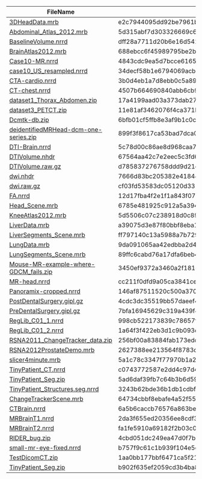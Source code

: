 | FileName | SHA256 |
|----------|-------------|
| [3DHeadData.mrb](https://github.com/Slicer/SlicerTestingData/releases/download/SHA256/e2c7944095dd92be7961bed37f3c8f49e6f40c7f31d4fe865753b6efddae7993) | e2c7944095dd92be7961bed37f3c8f49e6f40c7f31d4fe865753b6efddae7993 |
| [Abdominal_Atlas_2012.mrb](https://github.com/Slicer/SlicerTestingData/releases/download/SHA256/5d315abf7d303326669c6075f9eea927eeda2e531a5b1662cfa505806cb498ea) | 5d315abf7d303326669c6075f9eea927eeda2e531a5b1662cfa505806cb498ea |
| [BaselineVolume.nrrd](https://github.com/Slicer/SlicerTestingData/releases/download/SHA256/dff28a7711d20b6e16d5416535f6010eb99fd0c8468aaa39be4e39da78e93ec2) | dff28a7711d20b6e16d5416535f6010eb99fd0c8468aaa39be4e39da78e93ec2 |
| [BrainAtlas2012.mrb](https://github.com/Slicer/SlicerTestingData/releases/download/SHA256/688ebcc6f45989795be2bcdc6b8b5bfc461f1656d677ed3ddef8c313532687f1) | 688ebcc6f45989795be2bcdc6b8b5bfc461f1656d677ed3ddef8c313532687f1 |
| [Case10-MR.nrrd](https://github.com/Slicer/SlicerTestingData/releases/download/SHA256/4843cdc9ea5d7bcce61650d1492ce01035727c892019339dca726380496896aa) | 4843cdc9ea5d7bcce61650d1492ce01035727c892019339dca726380496896aa |
| [case10_US_resampled.nrrd](https://github.com/Slicer/SlicerTestingData/releases/download/SHA256/34decf58b1e6794069acbe947b460252262fe95b6858c5e320aeab03bc82ebb2) | 34decf58b1e6794069acbe947b460252262fe95b6858c5e320aeab03bc82ebb2 |
| [CTA-cardio.nrrd](https://github.com/Slicer/SlicerTestingData/releases/download/SHA256/3b0d4eb1a7d8ebb0c5a89cc0504640f76a030b4e869e33ff34c564c3d3b88ad2) | 3b0d4eb1a7d8ebb0c5a89cc0504640f76a030b4e869e33ff34c564c3d3b88ad2 |
| [CT-chest.nrrd](https://github.com/Slicer/SlicerTestingData/releases/download/SHA256/4507b664690840abb6cb9af2d919377ffc4ef75b167cb6fd0f747befdb12e38e) | 4507b664690840abb6cb9af2d919377ffc4ef75b167cb6fd0f747befdb12e38e |
| [dataset1_Thorax_Abdomen.zip](https://github.com/Slicer/SlicerTestingData/releases/download/SHA256/17a4199aad03a373dab27dc17e5bfcf84fc194d0a30975b4073e5b595d43a56a) | 17a4199aad03a373dab27dc17e5bfcf84fc194d0a30975b4073e5b595d43a56a |
| [dataset3_PETCT.zip](https://github.com/Slicer/SlicerTestingData/releases/download/SHA256/11e81af3462076f4ca371b632e03ed435240042915c2daf07f80059b3f78f88d) | 11e81af3462076f4ca371b632e03ed435240042915c2daf07f80059b3f78f88d |
| [Dcmtk-db.zip](https://github.com/Slicer/SlicerTestingData/releases/download/SHA256/6bfb01cf5ffb8e3af9b1c0c9556f0c6b45f0ec40305a9539ed7a9f0dcfe378e3) | 6bfb01cf5ffb8e3af9b1c0c9556f0c6b45f0ec40305a9539ed7a9f0dcfe378e3 |
| [deidentifiedMRHead-dcm-one-series.zip](https://github.com/Slicer/SlicerTestingData/releases/download/SHA256/899f3f8617ca53bad7dca0b2908478319e708b48ff41dfa64b6bac1d76529928) | 899f3f8617ca53bad7dca0b2908478319e708b48ff41dfa64b6bac1d76529928 |
| [DTI-Brain.nrrd](https://github.com/Slicer/SlicerTestingData/releases/download/SHA256/5c78d00c86ae8d968caa7a49b870ef8e1c04525b1abc53845751d8bce1f0b91a) | 5c78d00c86ae8d968caa7a49b870ef8e1c04525b1abc53845751d8bce1f0b91a |
| [DTIVolume.nhdr](https://github.com/Slicer/SlicerTestingData/releases/download/SHA256/67564aa42c7e2eec5c3fd68afb5a910e9eab837b61da780933716a3b922e50fe) | 67564aa42c7e2eec5c3fd68afb5a910e9eab837b61da780933716a3b922e50fe |
| [DTIVolume.raw.gz](https://github.com/Slicer/SlicerTestingData/releases/download/SHA256/d785837276758ddd9d21d76a3694e7fd866505a05bc305793517774c117cb38d) | d785837276758ddd9d21d76a3694e7fd866505a05bc305793517774c117cb38d |
| [dwi.nhdr](https://github.com/Slicer/SlicerTestingData/releases/download/SHA256/7666d83bc205382e418444ea60ab7df6dba6a0bd684933df8809da6b476b0fed) | 7666d83bc205382e418444ea60ab7df6dba6a0bd684933df8809da6b476b0fed |
| [dwi.raw.gz](https://github.com/Slicer/SlicerTestingData/releases/download/SHA256/cf03fd53583dc05120d3314d0a82bdf5946799b1f72f2a7f08963f3fd24ca692) | cf03fd53583dc05120d3314d0a82bdf5946799b1f72f2a7f08963f3fd24ca692 |
| [FA.nrrd](https://github.com/Slicer/SlicerTestingData/releases/download/SHA256/12d17fba4f2e1f1a843f0757366f28c3f3e1a8bb38836f0de2a32bb1cd476560) | 12d17fba4f2e1f1a843f0757366f28c3f3e1a8bb38836f0de2a32bb1cd476560 |
| [Head_Scene.mrb](https://github.com/Slicer/SlicerTestingData/releases/download/SHA256/6785e481925c912a5a3940e9c9b71935df93a78a871e10f66ab71f8478229e68) | 6785e481925c912a5a3940e9c9b71935df93a78a871e10f66ab71f8478229e68 |
| [KneeAtlas2012.mrb](https://github.com/Slicer/SlicerTestingData/releases/download/SHA256/5d5506c07c238918d0c892e7b04c26ad7f43684d89580780bb207d1d860b0b33) | 5d5506c07c238918d0c892e7b04c26ad7f43684d89580780bb207d1d860b0b33 |
| [LiverData.mrb](https://github.com/Slicer/SlicerTestingData/releases/download/SHA256/a39075d3e87f80bbf8eba1e0222ee68c60036e57c3db830db08f3022f424e221) | a39075d3e87f80bbf8eba1e0222ee68c60036e57c3db830db08f3022f424e221 |
| [LiverSegments_Scene.mrb](https://github.com/Slicer/SlicerTestingData/releases/download/SHA256/ff797140c13a5988a7b72920adf0d2dab390a9babeab9161d5c52613328249f7) | ff797140c13a5988a7b72920adf0d2dab390a9babeab9161d5c52613328249f7 |
| [LungData.mrb](https://github.com/Slicer/SlicerTestingData/releases/download/SHA256/9da091065aa42edbba2d436a2ef21a093792e8a76455c28e5b80590b04f5a73e) | 9da091065aa42edbba2d436a2ef21a093792e8a76455c28e5b80590b04f5a73e |
| [LungSegments_Scene.mrb](https://github.com/Slicer/SlicerTestingData/releases/download/SHA256/89ffc6cabd76a17dfa6beb404a5901a4b4e4b4f2f4ee46c2d5f4d34459f554a1) | 89ffc6cabd76a17dfa6beb404a5901a4b4e4b4f2f4ee46c2d5f4d34459f554a1 |
| [Mouse-MR-example-where-GDCM_fails.zip](https://github.com/Slicer/SlicerTestingData/releases/download/SHA256/3450ef9372a3460a2f181c8d3bb35a74b4f0acb10c6e18cfcf7804e1d99bf843) | 3450ef9372a3460a2f181c8d3bb35a74b4f0acb10c6e18cfcf7804e1d99bf843 |
| [MR-head.nrrd](https://github.com/Slicer/SlicerTestingData/releases/download/SHA256/cc211f0dfd9a05ca3841ce1141b292898b2dd2d3f08286affadf823a7e58df93) | cc211f0dfd9a05ca3841ce1141b292898b2dd2d3f08286affadf823a7e58df93 |
| [Panoramix-cropped.nrrd](https://github.com/Slicer/SlicerTestingData/releases/download/SHA256/146af87511520c500a3706b7b2bfb545f40d5d04dd180be3a7a2c6940e447433) | 146af87511520c500a3706b7b2bfb545f40d5d04dd180be3a7a2c6940e447433 |
| [PostDentalSurgery.gipl.gz](https://github.com/Slicer/SlicerTestingData/releases/download/SHA256/4cdc3dc35519bb57daeef4e5df89c00849750e778809e94971d3876f95cc7bbd) | 4cdc3dc35519bb57daeef4e5df89c00849750e778809e94971d3876f95cc7bbd |
| [PreDentalSurgery.gipl.gz](https://github.com/Slicer/SlicerTestingData/releases/download/SHA256/7bfa16945629c319a439f414cfb7edddd2a97ba97753e12eede3b56a0eb09968) | 7bfa16945629c319a439f414cfb7edddd2a97ba97753e12eede3b56a0eb09968 |
| [RegLib_C01_1.nrrd](https://github.com/Slicer/SlicerTestingData/releases/download/SHA256/998cb522173839c78657f4bc0ea907cea09fd04e44601f17c82ea27927937b95) | 998cb522173839c78657f4bc0ea907cea09fd04e44601f17c82ea27927937b95 |
| [RegLib_C01_2.nrrd](https://github.com/Slicer/SlicerTestingData/releases/download/SHA256/1a64f3f422eb3d1c9b093d1a18da354b13bcf307907c66317e2463ee530b7a97) | 1a64f3f422eb3d1c9b093d1a18da354b13bcf307907c66317e2463ee530b7a97 |
| [RSNA2011_ChangeTracker_data.zip](https://github.com/Slicer/SlicerTestingData/releases/download/SHA256/256bf00a83884fab173edc9f83c028f654bd5eb44aeed28d2203ec76fab941ce) | 256bf00a83884fab173edc9f83c028f654bd5eb44aeed28d2203ec76fab941ce |
| [RSNA2012ProstateDemo.mrb](https://github.com/Slicer/SlicerTestingData/releases/download/SHA256/2627388ee213564f8783d0242993212ba01189f4c6640d57c4cde4e28fc5f97b) | 2627388ee213564f8783d0242993212ba01189f4c6640d57c4cde4e28fc5f97b |
| [slicer4minute.mrb](https://github.com/Slicer/SlicerTestingData/releases/download/SHA256/5a1c78c3347f77970b1a29e718bfa10e5376214692d55a7320af94b9d8d592b8) | 5a1c78c3347f77970b1a29e718bfa10e5376214692d55a7320af94b9d8d592b8 |
| [TinyPatient_CT.nrrd](https://github.com/Slicer/SlicerTestingData/releases/download/SHA256/c0743772587e2dd4c97d4e894f5486f7a9a202049c8575e032114c0a5c935c3b) | c0743772587e2dd4c97d4e894f5486f7a9a202049c8575e032114c0a5c935c3b |
| [TinyPatient_Seg.zip](https://github.com/Slicer/SlicerTestingData/releases/download/SHA256/5ad6daf39fb7c64b3b6d59fa6a6d6b1b6cc1d369f3a573ee6f2f73377fdf2df6) | 5ad6daf39fb7c64b3b6d59fa6a6d6b1b6cc1d369f3a573ee6f2f73377fdf2df6 |
| [TinyPatient_Structures.seg.nrrd](https://github.com/Slicer/SlicerTestingData/releases/download/SHA256/3243b62bde36b1db1cdbfe204785bd4bc1fbb772558d5f8cac964cda8385d470) | 3243b62bde36b1db1cdbfe204785bd4bc1fbb772558d5f8cac964cda8385d470 |
| [ChangeTrackerScene.mrb](https://github.com/Slicer/SlicerTestingData/releases/download/SHA256/64734cbbf8ebafe4a52f551d1510a8f6f3d0625eb5b6c1e328be117c48e2c653) | 64734cbbf8ebafe4a52f551d1510a8f6f3d0625eb5b6c1e328be117c48e2c653 |
| [CTBrain.nrrd](https://github.com/Slicer/SlicerTestingData/releases/download/SHA256/6a5b6caccb76576a863beb095e3bfb910c50ca78f4c9bf043aa42f976cfa53d1) | 6a5b6caccb76576a863beb095e3bfb910c50ca78f4c9bf043aa42f976cfa53d1 |
| [MRBrainT1.nrrd](https://github.com/Slicer/SlicerTestingData/releases/download/SHA256/2da3f655ed20356ee8cdf32aa0f8f9420385de4b6e407d28e67f9974d7ce1593) | 2da3f655ed20356ee8cdf32aa0f8f9420385de4b6e407d28e67f9974d7ce1593 |
| [MRBrainT2.nrrd](https://github.com/Slicer/SlicerTestingData/releases/download/SHA256/fa1fe5910a69182f2b03c0150d8151ac6c75df986449fb5a6c5ae67141e0f5e7) | fa1fe5910a69182f2b03c0150d8151ac6c75df986449fb5a6c5ae67141e0f5e7 |
| [RIDER_bug.zip](https://github.com/Slicer/SlicerTestingData/releases/download/SHA256/4cbd051dc249ea47d0f7b4147ea8340ba11a4a18a1771d37c387e40538374cab) | 4cbd051dc249ea47d0f7b4147ea8340ba11a4a18a1771d37c387e40538374cab |
| [small-mr-eye-fixed.nrrd](https://github.com/Slicer/SlicerTestingData/releases/download/SHA256/b757f9c61c1b939f104e5d7861130bb28d90f33267a012eb8bb763a435f29d37) | b757f9c61c1b939f104e5d7861130bb28d90f33267a012eb8bb763a435f29d37 |
| [TestDicomCT.zip](https://github.com/Slicer/SlicerTestingData/releases/download/SHA256/1aa0bb177bbf6471ca5f2192340a6cecdedb81b33506b03ff316c6b5f624e863) | 1aa0bb177bbf6471ca5f2192340a6cecdedb81b33506b03ff316c6b5f624e863 |
| [TinyPatient_Seg.zip](https://github.com/Slicer/SlicerTestingData/releases/download/SHA256/b902f635ef2059cd3b4ba854c000b388e4a9e817a651f28be05c22511a317ec7) | b902f635ef2059cd3b4ba854c000b388e4a9e817a651f28be05c22511a317ec7 |
